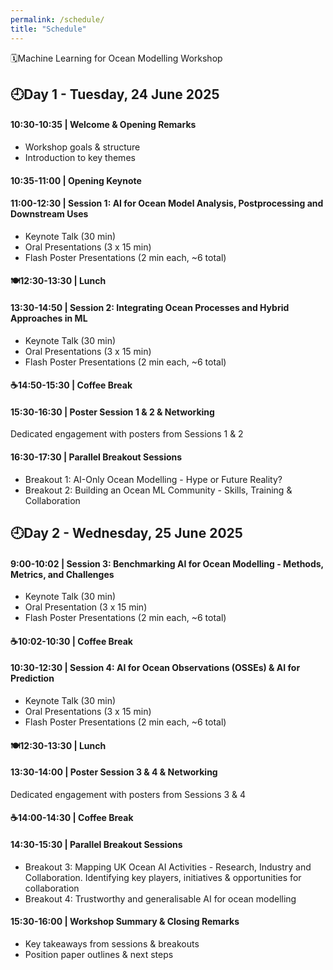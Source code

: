 ```yaml
---
permalink: /schedule/
title: "Schedule"
---
```


🗓️Machine Learning for Ocean Modelling Workshop

## 🕘Day 1 - Tuesday, 24 June 2025

#### 10:30-10:35 | Welcome & Opening Remarks
- Workshop goals & structure 
- Introduction to key themes

#### 10:35-11:00 | Opening Keynote

#### 11:00-12:30 | Session 1: AI for Ocean Model Analysis, Postprocessing and Downstream Uses
- Keynote Talk (30 min)
- Oral Presentations (3 x 15 min)
- Flash Poster Presentations (2 min each, ~6 total)

#### 🍽️12:30-13:30 | Lunch

#### 13:30-14:50 | Session 2: Integrating Ocean Processes and Hybrid Approaches in ML 
- Keynote Talk (30 min)
- Oral Presentations (3 x 15 min)
- Flash Poster Presentations (2 min each, ~6 total) 

#### ☕14:50-15:30 | Coffee Break

#### 15:30-16:30 | Poster Session 1 & 2 & Networking 

Dedicated engagement with posters from Sessions 1 & 2

#### 16:30-17:30 | Parallel Breakout Sessions 
- Breakout 1: AI-Only Ocean Modelling - Hype or Future Reality?
- Breakout 2: Building an Ocean ML Community - Skills, Training & Collaboration 

## 🕘Day 2 - Wednesday, 25 June 2025 

#### 9:00-10:02 | Session 3: Benchmarking AI for Ocean Modelling - Methods, Metrics, and Challenges
- Keynote Talk (30 min)
- Oral Presentation (3 x 15 min)
- Flash Poster Presentations (2 min each, ~6 total)

#### ☕10:02-10:30 | Coffee Break

#### 10:30-12:30 | Session 4: AI for Ocean Observations (OSSEs) & AI for Prediction 
- Keynote Talk (30 min)
- Oral Presentations (3 x 15 min)
- Flash Poster Presentations (2 min each, ~6 total)

#### 🍽️12:30-13:30 | Lunch

#### 13:30-14:00 | Poster Session 3 & 4 & Networking
Dedicated engagement with posters from Sessions 3 & 4

#### ☕14:00-14:30 | Coffee Break 

#### 14:30-15:30 | Parallel Breakout Sessions 
- Breakout 3: Mapping UK Ocean AI Activities - Research, Industry and Collaboration. Identifying key players, initiatives & opportunities for collaboration
- Breakout 4: Trustworthy and generalisable AI for ocean modelling

#### 15:30-16:00 | Workshop Summary & Closing Remarks
- Key takeaways from sessions & breakouts
- Position paper outlines & next steps 



